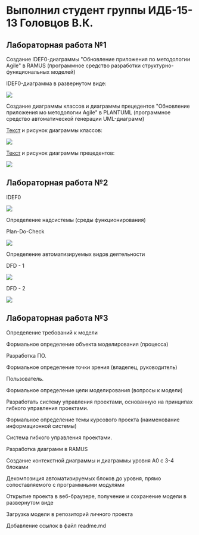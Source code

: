 # Выполнил студент группы ИДБ-15-13 Головцов В.К.
## Лабораторная работа №1
Создание IDEF0-диаграммы "Обновление приложения по методологии Agile" в RAMUS (программное средство разработки структурно-функциональных моделей)

IDEF0-диаграмма в развернутом виде:

![](https://pp.userapi.com/c851336/v851336744/972e/WO0_5cdDbqE.jpg)

Создание диаграммы классов и диаграммы прецедентов "Обновление приложения мо методологии Agile" в PLANTUML (программное средство автоматической генерации UML-диаграмм)

[Текст](https://github.com/Slippp/--15-13-2018-/blob/master/%D0%A2%D0%B5%D0%BA%D1%81%D1%82%201) и рисунок диаграммы классов:

![](http://www.plantuml.com/plantuml/png/LP0zJiD048Nhx2b6gK3Y425SW8vwPQ-85SUBTXrH8AJmewH8aH9Ak450TcAIUBd2snlnh520LbfxtiptZUo1BxKhfvDS-N5Mt6Yd9vBasdkvKxsXJiRNpawBzCBcridLA2kDwfqxPs-FoJ3d20UjIutx6zshewMFDwonZJFU7mZnCIxGO8UcBzhB9RS8Nj761tPcyGa7r6ZvlXHKsCULaFp7TooPToOrgex39uAW8VQCmFY0TPop3cXv0hu4ttnKF3NRcyuW9tYXiUBeWXLsqlcOx0bkVmND6HlCDjopf8RccWjNSNxAxnjbgP4aSqbkrC0KAV_X3m00)

[Текст](https://github.com/Slippp/--15-13-2018-/blob/master/%D0%A2%D0%B5%D0%BA%D1%81%D1%82%202) и рисунок диаграммы прецедентов:

![](http://www.plantuml.com/plantuml/png/fL7DIiD043vtdsB8IGy57q2agUT0RfwNP6r3qwniDdYmGgoY1qMlWXTzWreIZJ-9hp3pHavDnOX76JRpyV7zP9D1QgMnsJGMwIHA3gIHKv21rGQEH6yeWyd8w2m9TtNCrDuuiahqN6FqOSiCOvQmK9jGcIvrtCdBKXN8LFqxCLRx5gm64ut65iB8gC16EX7j-_fR85Dmy8wkiS3AMTFUcdwW74iiw8JckCG6iCAQph31TrpGELQCQfu6Nm0_U1Ky9NkUyFKdp6-pxd61pvJpyn4RcjC5LbsLrwfkkO3RAATJBYcnPdm97Fj6Dy3kNncj__jBkNzx5YitBh_sbIDywFTXmzqKV5RG4tp_xHaZNtXCp7RuvcAWaf3_xIS0)

## Лабораторная работа №2
IDEF0 

![](https://pp.userapi.com/c851216/v851216444/2f60f/zR3M4vIEu1k.jpg)

Определение надсистемы (среды функционирования) 

Plan-Do-Check

![](https://pp.userapi.com/c851216/v851216444/2f5f1/vRPQB037S0c.jpg)

Определение автоматизируемых видов деятельности 

DFD - 1 

![](https://pp.userapi.com/c851216/v851216444/2f635/gXe1XWB0Kdg.jpg)

DFD - 2

![](https://pp.userapi.com/c851216/v851216444/2f63e/nkOU8bTt3ZA.jpg)

## Лабораторная работа №3

Определение требований к модели

Формальное определение объекта моделирования (процесса)

Разработка ПО.

Формальное определение точки зрения (владелец, руководитель)

Пользователь.

Формальное определение цели моделирования (вопросы к модели)

Разработать систему управления проектами, основанную на принципах гибкого управления проектами.

Формальное определение темы курсового проекта (наименование информационной системы)

Cистема гибкого управления проектами.

Разработка диаграмм в RAMUS

Создание контекстной диаграммы и диаграммы уровня A0 c 3-4 блоками

Декомпозиция автоматизируемых блоков до уровня, прямо сопоставляемого с программными модулями

Открытие проекта в веб-браузере, получение и сохранение модели в развернутом виде

Загрузка модели в репозиторий личного проекта

Добавление ссылок в файл readme.md
